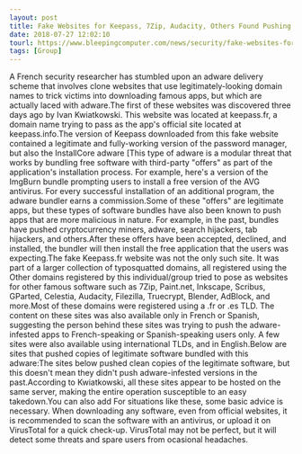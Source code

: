 ```yaml
---
layout: post
title: Fake Websites for Keepass, 7Zip, Audacity, Others Found Pushing Adware
date: 2018-07-27 12:02:10
tourl: https://www.bleepingcomputer.com/news/security/fake-websites-for-keepass-7zip-audacity-others-found-pushing-adware/
tags: [Group]
---
```

A French security researcher has stumbled upon an adware delivery scheme that involves clone websites that use legitimately-looking domain names to trick victims into downloading famous apps, but which are actually laced with adware.The first of these websites was discovered three days ago by Ivan Kwiatkowski. This website was located at keepass.fr, a domain name trying to pass as the app's official site located at keepass.info.The version of Keepass downloaded from this fake website contained a legitimate and fully-working version of the password manager, but also the InstallCore adware [This type of adware is a modular threat that works by bundling free software with third-party "offers" as part of the application's installation process. For example, here's a version of the ImgBurn bundle prompting users to install a free version of the AVG antivirus. For every successful installation of an additional program, the adware bundler earns a commission.Some of these "offers" are legitimate apps, but these types of software bundles have also been known to push apps that are more malicious in nature. For example, in the past, bundles have pushed cryptocurrency miners, adware, search hijackers, tab hijackers, and others.After these offers have been accepted, declined, and installed, the bundler will then install the free application that the users was expecting.The fake Keepass.fr website was not the only such site. It was part of a larger collection of typosquatted domains, all registered using the Other domains registered by this individual/group tried to pose as websites for other famous software such as 7Zip, Paint.net, Inkscape, Scribus, GParted, Celestia, Audacity, Filezilla, Truecrypt, Blender, AdBlock, and more.Most of these domains were registered using a .fr or .es TLD. The content on these sites was also available only in French or Spanish, suggesting the person behind these sites was trying to push the adware-infested apps to French-speaking or Spanish-speaking users only. A few sites were also available using international TLDs, and in English.Below are sites that pushed copies of legitimate software bundled with this adware:The sites below pushed clean copies of the legitimate software, but this doesn't mean they didn't push adware-infested versions in the past.According to Kwiatkowski, all these sites appear to be hosted on the same server, making the entire operation susceptible to an easy takedown.You can also add For situations like these, some basic advice is necessary. When downloading any software, even from official websites, it is recommended to scan the software with an antivirus, or upload it on VirusTotal for a quick check-up. VirusTotal may not be perfect, but it will detect some threats and spare users from ocasional headaches.